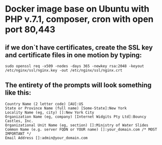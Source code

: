 # Docker image base on Ubuntu with PHP v.7.1, composer, cron with open port 80,443

## if we don`t have certificates, create the SSL key and certificate files in one motion by typing:
```
sudo openssl req -x509 -nodes -days 365 -newkey rsa:2048 -keyout /etc/nginx/ssl/nginx.key -out /etc/nginx/ssl/nginx.crt
```

## The entirety of the prompts will look something like this:
```
Country Name (2 letter code) [AU]:US 
State or Province Name (full name) [Some-State]:New York
Locality Name (eg, city) []:New York City
Organization Name (eg, company) [Internet Widgits Pty Ltd]:Bouncy Castles, Inc.
Organizational Unit Name (eg, section) []:Ministry of Water Slides
Common Name (e.g. server FQDN or YOUR name) []:your_domain.com /* MOST IMPORTANT */
Email Address []:admin@your_domain.com
```
